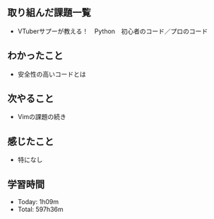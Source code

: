 ## 取り組んだ課題一覧
- VTuberサプーが教える！　Python　初心者のコード／プロのコード
## わかったこと
- 安全性の高いコードとは
## 次やること
- Vimの課題の続き
## 感じたこと
- 特になし
## 学習時間
- Today: 1h09m
- Total: 597h36m
